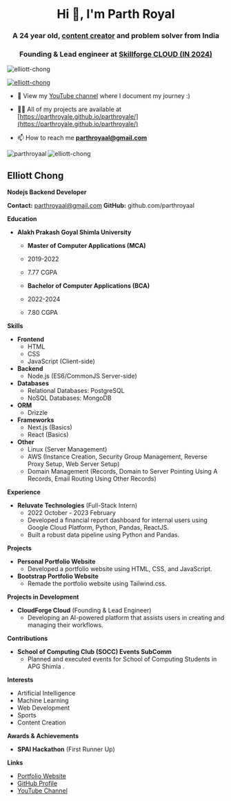 <h1 align="center">Hi 👋, I'm Parth Royal</h1>
<h3 align="center">A 24 year old, <a href='https://www.youtube.com/@skillforgecloud'  target="_blank">content creator</a> and problem solver from India</h3>
<h3 align="center">Founding & Lead engineer at <a href="https://www.linkedin.com/company/skillforge-cloud/">Skillforge CLOUD (IN 2024)</a></h3>

<p align="left"> <img src="https://komarev.com/ghpvc/?username=elliott-chong&label=Profile%20views&color=0e75b6&style=flat" alt="elliott-chong" /> </p>

<p align="left"> <a href="https://github.com/ryo-ma/github-profile-trophy"><img src="https://github-profile-trophy.vercel.app/?username=elliott-chong" alt="elliott-chong" /></a> </p>

- 🎥 View my [YouTube channel](https://www.youtube.com/@skillforgecloud) where I document my  journey :)

- 👨‍💻 All of my projects are available at [https://parthroyale.github.io/parthroyale/](https://parthroyale.github.io/parthroyale/)

- 📫 How to reach me **parthroyaal@gmail.com**

<p><img align="left" src="https://github-readme-stats.vercel.app/api/top-langs?username=elliott-chong&show_icons=true&locale=en&layout=compact" alt="parthroyaal" /></p>

<!-- <p>&nbsp;<img align="center" src="https://github-readme-stats.vercel.app/api?username=elliott-chong&show_icons=true&locale=en" alt="elliott-chong" /></p> -->

<p><img align="center" src="https://github-readme-streak-stats.herokuapp.com/?user=elliott-chong&" alt="elliott-chong" /></p>

## Elliott Chong
**Nodejs Backend Developer**

**Contact:** parthroyaal@gmail.com 
**GitHub:** github.com/parthroyaal


**Education**

* **Alakh Prakash Goyal Shimla University**
    * **Master of Computer Applications (MCA)**
    * 2019-2022
    * 7.77 CGPA

    * **Bachelor of Computer Applications (BCA)**
    * 2022-2024
    * 7.80 CGPA


**Skills**

* **Frontend**
    * HTML
    * CSS
    * JavaScript (Client-side)
* **Backend**
    * Node.js (ES6/CommonJS Server-side)
* **Databases**
    * Relational Databases: PostgreSQL
    * NoSQL Databases: MongoDB
* **ORM**
    * Drizzle
* **Frameworks**
    * Next.js (Basics)
    * React (Basics)
* **Other**
    * Linux (Server Management)
    * AWS (Instance Creation, Security Group Management, Reverse Proxy Setup, Web Server Setup)
    * Domain Management (Records, Domain to Server Pointing Using A Records, Email Routing Using Other Records)

**Experience**

* **Reluvate Technologies** (Full-Stack Intern)
    * 2022 October - 2023 February
    * Developed a financial report dashboard for internal users using Google Cloud Platform, Python, Pandas, ReactJS.
    * Built a robust data pipeline using Python and Pandas.

**Projects**

* **Personal Portfolio Website**
    * Developed a portfolio website using HTML, CSS, and JavaScript.
* **Bootstrap Portfolio Website**
    * Remade the portfolio website using Tailwind.css.




**Projects in Development**

* **CloudForge Cloud** (Founding & Lead Engineer)
    * Developing an AI-powered platform that assists users in creating and managing their workflows.

**Contributions**

* **School of Computing Club (SOCC) Events SubComm**
    * Planned and executed events for School of Computing Students in APG Shimla .


**Interests**

* Artificial Intelligence
* Machine Learning
* Web Development
* Sports
* Content Creation

**Awards & Achievements**

* **SPAI Hackathon** (First Runner Up)

**Links**

* [Portfolio Website](https://parthroyale.github.io/parthroyale/)
* [GitHub Profile](https://github.com/parthroyale)
* [YouTube Channel](https://www.youtube.com/@skillforgecloud)
